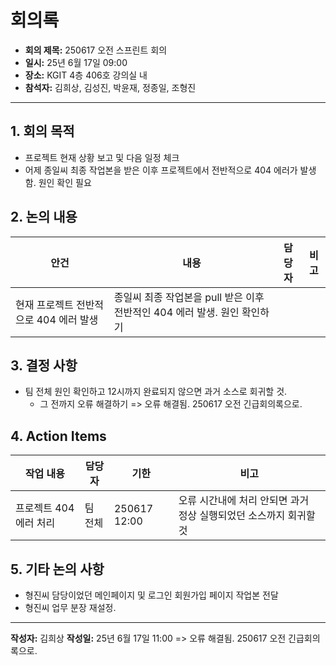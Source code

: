# 회의록

- **회의 제목:**  250617 오전 스프린트 회의
- **일시:**  25년 6월 17일 09:00
- **장소:**  KGIT 4층 406호 강의실 내
- **참석자:** 김희상, 김성진, 박윤재, 정종일, 조형진

---

## 1. 회의 목적

- 프로젝트 현재 상황 보고 및 다음 일정 체크
- 어제 종일씨 최종 작업본을 받은 이후 프로젝트에서 전반적으로 404 에러가 발생함. 원인 확인 필요

## 2. 논의 내용

| 안건 | 내용 | 담당자 | 비고 |
|------|------|--------|------|
| 현재 프로젝트 전반적으로 404 에러 발생 | 종일씨 최종 작업본을 pull 받은 이후 전반적인 404 에러 발생. 원인 확인하기 |  |      |

## 3. 결정 사항

- 팀 전체 원인 확인하고 12시까지 완료되지 않으면 과거 소스로 회귀할 것.
    - 그 전까지 오류 해결하기
    => 오류 해결됨. 250617 오전 긴급회의록으로.

## 4. Action Items

| 작업 내용 | 담당자 | 기한 | 비고 |
|-----------|--------|------|------|
| 프로젝트 404 에러 처리 | 팀 전체 | 250617 12:00 | 오류 시간내에 처리 안되면 과거 정상 실행되었던 소스까지 회귀할 것 |

## 5. 기타 논의 사항

- 형진씨 담당이었던 메인페이지 및 로그인 회원가입 페이지 작업본 전달
- 형진씨 업무 분장 재설정. 

---

**작성자:**  김희상
**작성일:**  25년 6월 17일 11:00
=> 오류 해결됨. 250617 오전 긴급회의록으로.